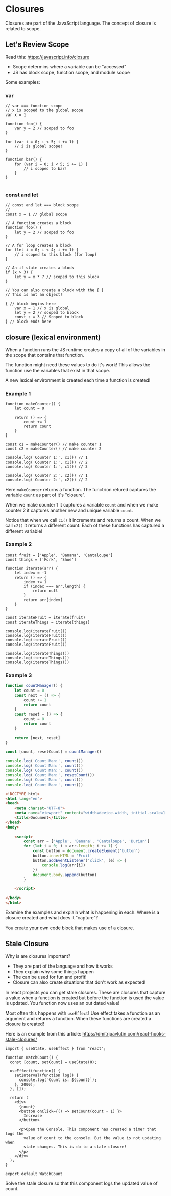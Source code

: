 # Closures

Closures are part of the JavaScript language. The concept of closure is related to scope. 

## Let's Review Scope

Read this: https://javascript.info/closure

- Scope determins where a variable can be "accessed"
- JS has block scope, function scope, and module scope

Some examples:

### var 

```JS
// var === function scope 
// x is scoped to the global scope
var x = 1 

function foo() {
	var y = 2 // scoped to foo
}

for (var i = 0; i < 5; i += 1) {
	// i is global scope!
} 

function bar() {
	for (var i = 0; i < 5; i += 1) {
		// i scoped to bar!
	} 
}


```

### const and let

```JS
// const and let === block scope 
// 
const x = 1 // global scope 

// A function creates a block
function foo() {
	let y = 2 // scoped to foo
}

// A for loop creates a block
for (let i = 0; i < 4; i += 1) {
	// i scoped to this block (for loop)
}

// An if state creates a block
if (x > 3) {
	let y = x * 7 // scoped to this block 
}

// You can also create a block with the { }
// This is not an object! 

{ // block begins here
	var x = 1 // x is global
	let y = 2 // scoped to block
	const z = 3 // Scoped to block
} // block ends here
```

## closure (lexical environment)

When a function runs the JS runtime creates a copy of all of the variables in the scope that contains that function. 

The function might need these values to do it's work! This allows the function use the variables that exist in that scope.

A new lexical environment is created each time a function is created!

### Example 1

```JS
function makeCounter() {
	let count = 0

	return () => {
		count += 1
		return count
	}
}

const c1 = makeCounter() // make counter 1
const c2 = makeCounter() // make counter 2

console.log('Counter 1:', c1()) // 1
console.log('Counter 1:', c1()) // 2
console.log('Counter 1:', c1()) // 3

console.log('Counter 2:', c2()) // 1
console.log('Counter 2:', c2()) // 2
```

Here `makeCounter` returns a function. The functrion retured captures the variable `count` as part of it's "closure". 

When we make counter 1 it captures a variable `count` and when we make counter 2 it captures another new and unique variable `count`. 

Notice that when we call `c1()` it increments and returns a count. When we call `c2()` it returns a different count. Each of these functions has captured a different variable! 

### Example 2

```JS
const fruit = ['Apple', 'Banana', 'Cantaloupe']
const things = ['Fork', 'Shoe']

function iterate(arr) {
	let index = -1
	return () => {
		index += 1
		if (index === arr.length) {
			return null
		}
		return arr[index] 
	}
}

const iterateFruit = iterate(fruit)
const iterateThings = iterate(things)

console.log(iterateFruit())
console.log(iterateFruit())
console.log(iterateFruit())
console.log(iterateFruit())

console.log(iterateThings())
console.log(iterateThings())
console.log(iterateThings())
```

### Example 3 

```js
function countManager() {
	let count = 0
	const next = () => {
		count += 1
		return count
	}
	const reset = () => {
		count = 0
		return count
	}

	return [next, reset]
}

const [count, resetCount] = countManager()

console.log('Count Man:', count())
console.log('Count Man:', count())
console.log('Count Man:', count())
console.log('Count Man:', resetCount())
console.log('Count Man:', count())
console.log('Count Man:', count())
```

```HTML
<!DOCTYPE html>
<html lang="en">
<head>
	<meta charset="UTF-8">
	<meta name="viewport" content="width=device-width, initial-scale=1.0">
	<title>Document</title>
</head>
<body>
	
	<script>
		const arr = ['Apple', 'Banana', 'Cantaloupe', 'Durian']
		for (let i = 0; i < arr.length; i += 1) {
			const button = document.createElement('button')
			button.innerHTML = 'Fruit'
			button.addEventListener('click', (e) => {
				console.log(arr[i])
			})
			document.body.append(button)
		}

	</script>

</body>
</html>
```

Examine the examples and explain what is happening in each. Where is a closure created and what does it "capture"?

You create your own code block that makes use of a closure. 

## Stale Closure

Why is are closures important? 

- They are part of the language and how it works
- They explain why some things happen
- The can be used for fun and profit! 
- Closure can also create situations that don't work as expected! 

In react projects you can get stale closures. These are closures that capture a value when a function is created but before the function is used the value is updated. You function now uses an out dated value! 

Most often this happens with `useEffect`! Use effect takes a function as an argument and returns a function. When these functions are created a closure is created! 

Here is an example from this article: https://dmitripavlutin.com/react-hooks-stale-closures/

```JS 
import { useState, useEffect } from "react";

function WatchCount() {
  const [count, setCount] = useState(0);

  useEffect(function() {
    setInterval(function log() {
      console.log(`Count is: ${count}`);
    }, 2000);
  }, []);

  return (
    <div>
      {count}
      <button onClick={() => setCount(count + 1) }>
        Increase
      </button>

      <p>Open the Console. This component has created a timer that logs the 
        value of count to the console. But the value is not updating when 
        state changes. This is do to a stale closure! 
      </p>
    </div>
  );
}

export default WatchCount
```

Solve the stale closure so that this component logs the updated value of count. 


